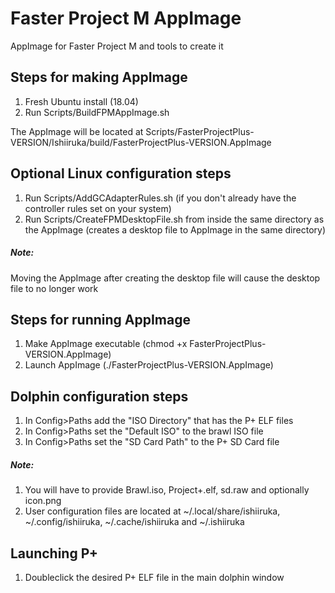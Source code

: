 # Faster Project M AppImage
AppImage for Faster Project M and tools to create it

## Steps for making AppImage
1) Fresh Ubuntu install (18.04)
2) Run Scripts/BuildFPMAppImage.sh

The AppImage will be located at Scripts/FasterProjectPlus-VERSION/Ishiiruka/build/FasterProjectPlus-VERSION.AppImage

## Optional Linux configuration steps
1) Run Scripts/AddGCAdapterRules.sh (if you don't already have the controller rules set on your system)
2) Run Scripts/CreateFPMDesktopFile.sh from inside the same directory as the AppImage (creates a desktop file to AppImage in the same directory)

##### Note:
Moving the AppImage after creating the desktop file will cause the desktop file to no longer work

## Steps for running AppImage
1) Make AppImage executable (chmod +x FasterProjectPlus-VERSION.AppImage)
2) Launch AppImage (./FasterProjectPlus-VERSION.AppImage)

## Dolphin configuration steps
1) In Config>Paths add the "ISO Directory" that has the P+ ELF files
2) In Config>Paths set the "Default ISO" to the brawl ISO file
3) In Config>Paths set the "SD Card Path" to the P+ SD Card file

##### Note:
1) You will have to provide Brawl.iso, Project+.elf, sd.raw and optionally icon.png
2) User configuration files are located at ~/.local/share/ishiiruka, ~/.config/ishiiruka, ~/.cache/ishiiruka and ~/.ishiiruka

## Launching P+
1) Doubleclick the desired P+ ELF file in the main dolphin window